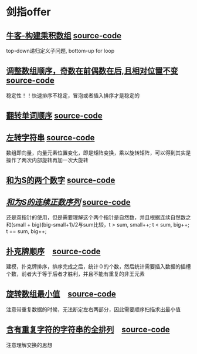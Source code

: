 # 剑指offer
## [牛客-构建乘积数组](https://www.nowcoder.com/practice/94a4d381a68b47b7a8bed86f2975db46?tpId=13&tqId=11204&tPage=3&rp=1&ru=%2Fta%2Fcoding-interviews&qru=%2Fta%2Fcoding-interviews%2Fquestion-ranking) [source-code](./MultiplyArray.java)
top-down递归定义子问题, bottom-up for loop

## [调整数组顺序，奇数在前偶数在后,且相对位置不变](https://www.nowcoder.com/practice/beb5aa231adc45b2a5dcc5b62c93f593?tpId=13&tqId=11166&tPage=1&rp=1&ru=%2Fta%2Fcoding-interviews&qru=%2Fta%2Fcoding-interviews%2Fquestion-ranking)　[source-code](./ReorderArray.java)
稳定性！！快速排序不稳定，冒泡或者插入排序才是稳定的

## [翻转单词顺序](https://www.nowcoder.com/practice/3194a4f4cf814f63919d0790578d51f3?tpId=13&tqId=11197&tPage=3&rp=3&ru=/ta/coding-interviews&qru=/ta/coding-interviews/question-ranking) [source-code](./RotateOrder.java)

## [左转字符串](https://www.nowcoder.com/practice/12d959b108cb42b1ab72cef4d36af5ec?tpId=13&tqId=11196&tPage=3&rp=3&ru=%2Fta%2Fcoding-interviews&qru=%2Fta%2Fcoding-interviews%2Fquestion-ranking) [source-code](./RotateOrder.java)
数组即向量，向量元素位置变化，即是矩阵变换，乘以旋转矩阵，可以得到其实是操作了两次内部旋转再加一次大旋转


## [和为S的两个数字](https://www.nowcoder.com/practice/390da4f7a00f44bea7c2f3d19491311b?tpId=13&tqId=11195&tPage=3&rp=3&ru=%2Fta%2Fcoding-interviews&qru=%2Fta%2Fcoding-interviews%2Fquestion-ranking) [source-code](./NumberSum.java)


## [*和为S的连续正数序列*](https://www.nowcoder.com/practice/c451a3fd84b64cb19485dad758a55ebe?tpId=13&tqId=11194&tPage=3&rp=3&ru=%2Fta%2Fcoding-interviews&qru=%2Fta%2Fcoding-interviews%2Fquestion-ranking) [source-code](./NumberSum.java)
还是双指针的使用，但是需要理解这个两个指针是自然数，并且根据连续自然数之和(small + big)(big-small+1)/2与sum比较，t > sum, small++; t < sum, big++; t == sum, big++;

## [**扑克牌顺序**](https://www.nowcoder.com/practice/762836f4d43d43ca9deb273b3de8e1f4?tpId=13&tqId=11198&tPage=3&rp=3&ru=%2Fta%2Fcoding-interviews&qru=%2Fta%2Fcoding-interviews%2Fquestion-ranking)　[source-code](./PokerContinus.java)
建模，扑克牌排序，排序完成之后，统计０的个数，然后统计需要插入数据的插槽个数，前者大于等于后者才胜利，并且不能有重复的非王元素

## [**旋转数组最小值**](https://www.nowcoder.com/practice/9f3231a991af4f55b95579b44b7a01ba?tpId=13&tqId=11159&tPage=1&rp=3&ru=%2Fta%2Fcoding-interviews&qru=%2Fta%2Fcoding-interviews%2Fquestion-ranking)　[source-code](./RotatedMin.java)
注意带重复数据的时候，无法断定左右两部分，因此需要顺序扫描求出最小值

## [**含有重复字符的字符串的全排列**](https://www.nowcoder.com/practice/fe6b651b66ae47d7acce78ffdd9a96c7?tpId=13&tqId=11180&tPage=2&rp=3&ru=%2Fta%2Fcoding-interviews&qru=%2Fta%2Fcoding-interviews%2Fquestion-ranking)　[source-code](./DupPermute.java)
注意理解交换的思想